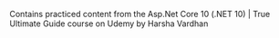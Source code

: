 Contains practiced content from the Asp.Net Core 10 (.NET 10) | True Ultimate Guide course on Udemy by Harsha Vardhan
